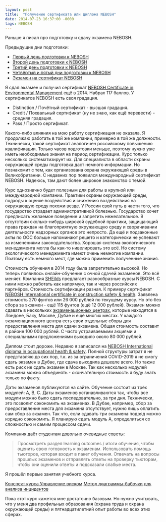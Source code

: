 ```yaml
---
layout: post
title:  "Получение сертификата или диплома NEBOSH"
date: 2014-07-23 16:37:00 -0000
tags: NEBOSH
---
```


Раньше я писал про подготовку и сдачу экзамена NEBOSH. 

Предыдущие дни подготовки:

- [Первый день подготовки к NEBOSH](/blog/2014/nebosh-day1)
- [Второй день подготовки к NEBOSH](/blog/2014/nebosh-day2)
- [Третий день подготовки к NEBOSH](/blog/2014/nebosh-day3)
- [Четвёртый и пятый дни подготовки к NEBOSH](/blog/2014/nebosh-day45)
- [Экзамен на сертификат NEBOSH](/blog/2014/nebosh-exam)

Я сдал экзамен и получил сертификат [NEBOSH Certificate in Environmental Management](https://www.nebosh.org.uk/qualifications/certificate-in-environmental-management/) ещё в 2014. Набрал 117 баллов. У сертификатов NEBOSH есть своя градация.

- Distinction / Почётный сертификат - высшая градация.
- Credit / Похвальный сертификат (ну не знаю, как ещё перевести) - средняя градация.
- Pass / Просто сертификат.

Какого-либо влияния на мою работу сертификация не оказала. Я продолжаю работать в той же компании, примерно в той же должности. Технически, такой сертификат аналогичен российскому повышению квалификации. Только часов подготовки меньше, поэтому нужно уже иметь необходимые знания на период сертификации. Курс только несколько систематизирует их. Для специалиста в области охраны окружающей среды подготовка даст немного информации. Но познакомит с тем, как организована охрана окружающей среды в Великобритании. С недавних пор появился международный сертификат NEBOSH. Надеюсь, там дают более широкое знакомство с темой. 

Курс однозначно будет полезным для работы в крупной или международной компании. Практики охраны окружающей среды, подходы к оценке воздействия и снижению воздействиия на окружающую среду похожи везде. У России свой путь в части того, что государство страдает административной болезнью. Государство хочет предписать желаемое поведение и запретить нежелательное. В отсутствии сколько-нибудь широкой судебной практики, защищающий права граждан на благоприятную окружающую среду и сворачивании деятельности надзорных органов это непросто. Да ещё и подзаконные акты по ООС больше напоминают решето и категорически не успевают за изменениями законодательства. Хорошая система экологического менеджмента могла бы как-то нивелировать это всё. Но систему экологического менеджмента имеют очень немногие компании. Поэтому есть немного мест, где можно применить полученные знания.

Стоимость обучения в 2014 году была запретительно высокой. Но теперь появилось онлайн-обучение с очной сдачей экзаменов. Это всё меняет. Компания [SHEilds](https://www.sheilds.org/nebosh/) предлагает разнообразные курсы NEBOSH. С ними можно работать как напрямую, так и через российских партнёров. Стоимость сертификации разная. К примеру сертификат [NEBOSH International certificate in construction safety & health](https://www.sheilds.org/nebosh-international-construction-certificate/). Заявлена стоимость 270 фунтов или 26 000 рублей по текущему курсу. Но это без сбора за экзамен - ещё 115 фунтов (ещё 12 000 рублей). Экзамен можно сдавать в нескольких [экзаменационных центрах](https://www.sheilds.org/exam-locations/), которые находятся в Лондоне, Баку, Москве, Дубае и ещё многих местах. У каждого экзаменационного центра есть свои отдельные сборы для предоставления места для сдачи экзамена. Общая стоимость составит в районе 100 000 рублей. С часто устраиваемыми акциями и специальными предложениями выходило около 80 000 рублей.

Диплом стоит дороже. Недавно я записался на [NEBOSH International diploma in occupational health & safety](https://www.sheilds.org/nebosh-international-diploma/). Полной структуры затрат я не представляю до сих пор, т.к. из за ограничений COVID-2019 я не смогу сдать экзамен в Дубае, где сдача выходила дешевле всего. Но также есть риск не сдать экзамен в Москве. Так как несколько модулей экзамена можно объединять - окончательную стоимость я буду знать только по факту.

Даты экзаменов публикуются на сайте. Обучение состоит из трёх модулей: A, B, C. Даты экзаменов устанавливаются так, чтобы все модули можно было сдать последовательно, за три дня. Технически, это позволит сэкономить на экзаменах. В Дубае, например,  сбор за предоставление места для экзамена отсутствует, нужно лишь оплатить сам сбор за экзамен. Так что, если сдавать три экзамена подряд можно изрядно сэкономить. Я планирую сдать модуль А, определиться со сложностью и самим процессом сдачи. 

Компания даёт студентам довольно очевидные советы:

> Просмотреть раздел learning outcomes / итоги обучения, чтобы оценить свою готовность к экзаменам. Использовать помощь тьюторов, которая входит в пакет обучения. Отвечать на вопросы прошлых экзаменов и отправлять ответы на проверку тьюторам, чтобы они оценили ответы и подсказали слабые места. 

Я прошёл первые занятия учебного курса. 

[Конспект курса Управление риском](/blog/2020/risk-management)
[Метод диаграммы-бабочки для анализа инцидентов](/blog/2020/bowtie-analysis)

Пока этот курс кажется мне достаточно базовым. Но нужно учитывать, что у меня два профильных образования (охрана труда и охрана окружающей среды) и пятнадцатилетний опыт работы во всех этих сферах.